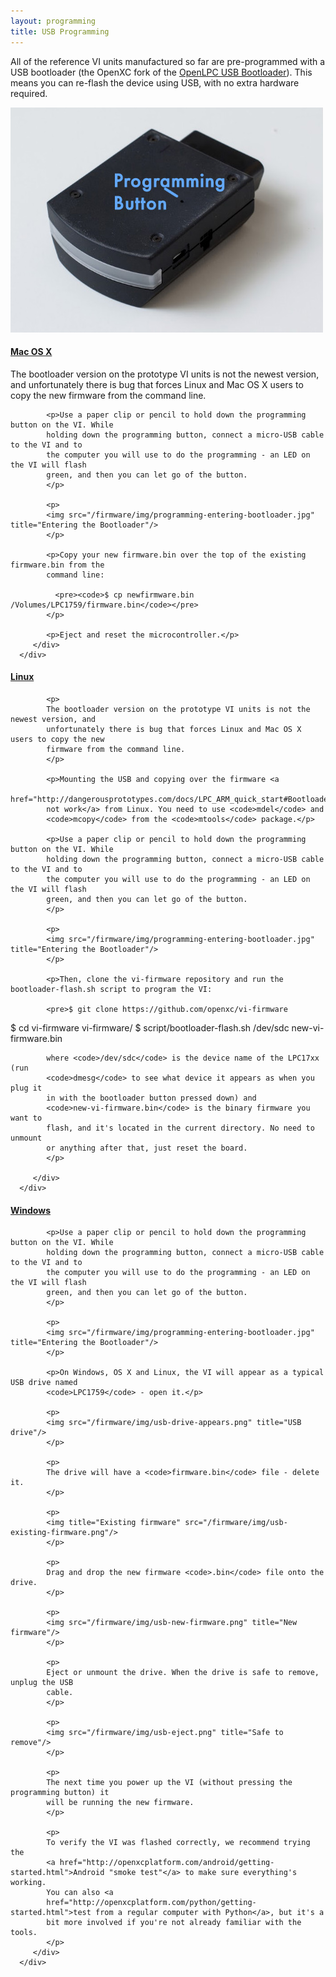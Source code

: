 ```yaml
---
layout: programming
title: USB Programming
---
```


All of the reference VI units manufactured so far are pre-programmed with a USB
bootloader (the OpenXC fork of the [OpenLPC USB
Bootloader](https://github.com/openxc/openlpc-USB_Bootloader)). This means you
can re-flash the device using USB, with no extra hardware required.

<p>
<img src="/firmware/img/vi-programming-button.jpg" title="Programming Button"/>
</p>

<div class="panel-group" id="accordian">

   <div class="panel panel-default">
      <div class="panel-heading">
         <h4 class="panel-title">
            <a class="accordian-toggle" data-toggle="collapse"
                  data-parent="#accordian" href="#collapseMac">
               Mac OS X
            </a>
         </h4>
      </div>
      <div id="collapseMac" class="panel-collapse collapse">
         <div class="panel-body">
            <p>
            The bootloader version on the prototype VI units is not the newest version, and
            unfortunately there is bug that forces Linux and Mac OS X users to copy the new
            firmware from the command line.
            </p>

            <p>Use a paper clip or pencil to hold down the programming button on the VI. While
            holding down the programming button, connect a micro-USB cable to the VI and to
            the computer you will use to do the programming - an LED on the VI will flash
            green, and then you can let go of the button.
            </p>

            <p>
            <img src="/firmware/img/programming-entering-bootloader.jpg" title="Entering the Bootloader"/>
            </p>

            <p>Copy your new firmware.bin over the top of the existing firmware.bin from the
            command line:

              <pre><code>$ cp newfirmware.bin /Volumes/LPC1759/firmware.bin</code></pre>
            </p>

            <p>Eject and reset the microcontroller.</p>
         </div>
      </div>
   </div>

   <div class="panel panel-default">
      <div class="panel-heading">
         <h4 class="panel-title">
            <a class="accordian-toggle" data-toggle="collapse"
                  data-parent="#accordian" href="#collapseLinux">
               Linux
            </a>
         </h4>
      </div>
      <div id="collapseLinux" class="panel-collapse collapse">
         <div class="panel-body">

            <p>
            The bootloader version on the prototype VI units is not the newest version, and
            unfortunately there is bug that forces Linux and Mac OS X users to copy the new
            firmware from the command line.
            </p>

            <p>Mounting the USB and copying over the firmware <a
            href="http://dangerousprototypes.com/docs/LPC_ARM_quick_start#Bootloaders">does
            not work</a> from Linux. You need to use <code>mdel</code> and
            <code>mcopy</code> from the <code>mtools</code> package.</p>

            <p>Use a paper clip or pencil to hold down the programming button on the VI. While
            holding down the programming button, connect a micro-USB cable to the VI and to
            the computer you will use to do the programming - an LED on the VI will flash
            green, and then you can let go of the button.
            </p>

            <p>
            <img src="/firmware/img/programming-entering-bootloader.jpg" title="Entering the Bootloader"/>
            </p>

            <p>Then, clone the vi-firmware repository and run the bootloader-flash.sh script to program the VI:

            <pre>$ git clone https://github.com/openxc/vi-firmware
$ cd vi-firmware
vi-firmware/ $ script/bootloader-flash.sh /dev/sdc new-vi-firmware.bin</pre>

            where <code>/dev/sdc</code> is the device name of the LPC17xx (run
            <code>dmesg</code> to see what device it appears as when you plug it
            in with the bootloader button pressed down) and
            <code>new-vi-firmware.bin</code> is the binary firmware you want to
            flash, and it's located in the current directory. No need to unmount
            or anything after that, just reset the board.
            </p>

         </div>
      </div>
   </div>

   <div class="panel panel-default">
      <div class="panel-heading">
         <h4 class="panel-title">
            <a class="accordian-toggle" data-toggle="collapse"
                  data-parent="#accordian" href="#collapseWindows">
               Windows
            </a>
         </h4>
      </div>
      <div id="collapseWindows" class="panel-collapse collapse">
         <div class="panel-body">

            <p>Use a paper clip or pencil to hold down the programming button on the VI. While
            holding down the programming button, connect a micro-USB cable to the VI and to
            the computer you will use to do the programming - an LED on the VI will flash
            green, and then you can let go of the button.
            </p>

            <p>
            <img src="/firmware/img/programming-entering-bootloader.jpg" title="Entering the Bootloader"/>
            </p>

            <p>On Windows, OS X and Linux, the VI will appear as a typical USB drive named
            <code>LPC1759</code> - open it.</p>

            <p>
            <img src="/firmware/img/usb-drive-appears.png" title="USB drive"/>
            </p>

            <p>
            The drive will have a <code>firmware.bin</code> file - delete it.
            </p>

            <p>
            <img title="Existing firmware" src="/firmware/img/usb-existing-firmware.png"/>
            </p>

            <p>
            Drag and drop the new firmware <code>.bin</code> file onto the drive.
            </p>

            <p>
            <img src="/firmware/img/usb-new-firmware.png" title="New firmware"/>
            </p>

            <p>
            Eject or unmount the drive. When the drive is safe to remove, unplug the USB
            cable.
            </p>

            <p>
            <img src="/firmware/img/usb-eject.png" title="Safe to remove"/>
            </p>

            <p>
            The next time you power up the VI (without pressing the programming button) it
            will be running the new firmware.
            </p>

            <p>
            To verify the VI was flashed correctly, we recommend trying the
            <a href="http://openxcplatform.com/android/getting-started.html">Android "smoke test"</a> to make sure everything's working.
            You can also <a
            href="http://openxcplatform.com/python/getting-started.html">test from a regular computer with Python</a>, but it's a
            bit more involved if you're not already familiar with the tools.
            </p>
         </div>
      </div>
   </div>

</div>
